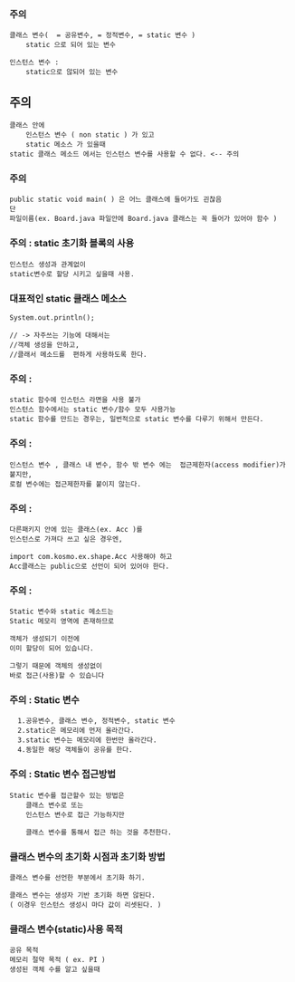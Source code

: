 ### 주의 
	클래스 변수(  = 공유변수, = 정적변수, = static 변수 )
		static 으로 되어 있는 변수
		
	인스턴스 변수 :
		static으로 않되어 있는 변수

## 주의
	클래스 안에
		인스턴스 변수 ( non static ) 가 있고 
		static 메소스 가 있을때
	static 클래스 메소드 에서는 인스턴스 변수를 사용할 수 없다. <-- 주의
	
### 주의 
	public static void main( ) 은 어느 클래스에 들어가도 괸찮음
	단
	파일이름(ex. Board.java 파일안에 Board.java 클래스는 꼭 들어가 있어야 함수 ) 

### 주의 : static 초기화 블록의 사용
	
	인스턴스 생성과 관계없이 
	static변수로 할당 시키고 싶을때 사용.


### 대표적인 static 클래스 메소스
	System.out.println();
	
	// -> 자주쓰는 기능에 대해서는 
	//객체 생성을 안하고,  
	//클래서 메소드를  편하게 사용하도록 한다.

### 주의 : 
	static 함수에 인스턴스 라면을 사용 불가
	인스턴스 함수에서는 static 변수/함수 모두 사용가능
	static 함수를 만드는 경우는, 일번적으로 static 변수를 다루기 위해서 만든다.


### 주의 :
	인스턴스 변수 , 클래스 내 변수, 함수 밖 변수 에는  접근제한자(access modifier)가  붙지만,
	로컬 변수에는 접근제한자를 붙이지 않는다.


### 주의 :
	다른패키지 안에 있는 클래스(ex. Acc )를 
	인스턴스로 가져다 쓰고 싶은 경우엔,
	
	import com.kosmo.ex.shape.Acc 사용해야 하고
	Acc클래스는 public으로 선언이 되어 있어야 한다.


### 주의 :
	Static 변수와 static 메소드는 
	Static 메모리 영역에 존재하므로 

	객체가 생성되기 이전에 
	이미 할당이 되어 있습니다. 

	그렇기 때문에 객체의 생성없이 
	바로 접근(사용)할 수 있습니다

### 주의 : Static 변수
	  1.공유변수, 클래스 변수, 정적변수, static 변수 
	  2.static은 메모리에 먼저 올라간다. 
	  3.static 변수는 메모리에 한번만 올라간다. 
	  4.동일한 해당 객체들이 공유를 한다.

### 주의 : Static 변수  접근방법
	Static 변수를 접근할수 있는 방법은
		클래스 변수로 또는 
		인스턴스 변수로 접근 가능하지만
		
		클래스 변수를 통해서 접근 하는 것을 추천한다.

### 클래스 변수의 초기화 시점과 초기화 방법
	클래스 변수를 선언한 부분에서 초기화 하기.
	
	클래스 변수는 생성자 기반 초기화 하면 않된다.
	( 이경우 인스턴스 생성시 마다 값이 리셋된다. )


### 클래스 변수(static)사용 목적
	공유 목적
	메모리 절약 목적 ( ex. PI )
	생성된 객체 수를 알고 싶을때




